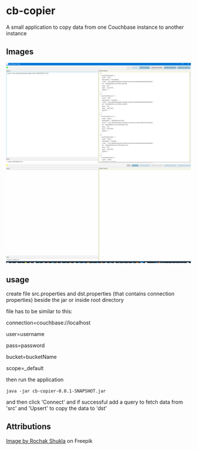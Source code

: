 # cb-copier
A small application to copy data from one Couchbase instance to another instance

## Images

<img src="./cb-copier.PNG">

<img src="./cb-copier.gif">

## usage
create file src.properties and dst.properties (that contains connection properties) beside the jar or inside root directory

file has to be similar to this:

connection=couchbase://localhost

user=username

pass=password

bucket=bucketName

scope=_default


then run the application

```
java -jar cb-copier-0.0.1-SNAPSHOT.jar
```

and then click 'Connect' and if successful add a query to fetch data from 'src' and 'Upsert' to copy the data to 'dst'


## Attributions
<a href="https://www.freepik.com/free-vector/branding-identity-corporate-vector-logo-design_22116270.htm#query=logo&position=5&from_view=keyword&track=sph&uuid=115a6eec-82f2-4fe7-bc12-3c8bb4b7e6e9">Image by Rochak Shukla</a> on Freepik
